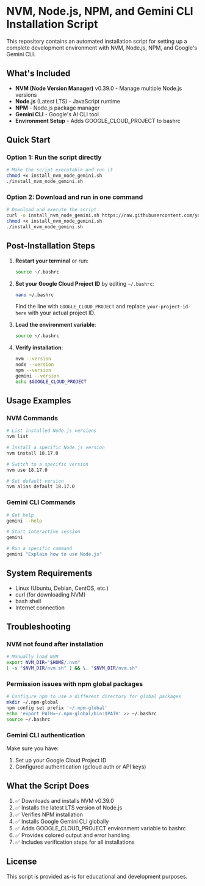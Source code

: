 # NVM, Node.js, NPM, and Gemini CLI Installation Script

This repository contains an automated installation script for setting up a complete development environment with NVM, Node.js, NPM, and Google's Gemini CLI.

## What's Included

- **NVM (Node Version Manager)** v0.39.0 - Manage multiple Node.js versions
- **Node.js** (Latest LTS) - JavaScript runtime
- **NPM** - Node.js package manager
- **Gemini CLI** - Google's AI CLI tool
- **Environment Setup** - Adds GOOGLE_CLOUD_PROJECT to bashrc

## Quick Start

### Option 1: Run the script directly
```bash
# Make the script executable and run it
chmod +x install_nvm_node_gemini.sh
./install_nvm_node_gemini.sh
```

### Option 2: Download and run in one command
```bash
# Download and execute the script
curl -o install_nvm_node_gemini.sh https://raw.githubusercontent.com/your-repo/install_nvm_node_gemini.sh
chmod +x install_nvm_node_gemini.sh
./install_nvm_node_gemini.sh
```

## Post-Installation Steps

1. **Restart your terminal** or run:
   ```bash
   source ~/.bashrc
   ```

2. **Set your Google Cloud Project ID** by editing `~/.bashrc`:
   ```bash
   nano ~/.bashrc
   ```
   Find the line with `GOOGLE_CLOUD_PROJECT` and replace `your-project-id-here` with your actual project ID.

3. **Load the environment variable**:
   ```bash
   source ~/.bashrc
   ```

4. **Verify installation**:
   ```bash
   nvm --version
   node --version
   npm --version
   gemini --version
   echo $GOOGLE_CLOUD_PROJECT
   ```

## Usage Examples

### NVM Commands
```bash
# List installed Node.js versions
nvm list

# Install a specific Node.js version
nvm install 18.17.0

# Switch to a specific version
nvm use 18.17.0

# Set default version
nvm alias default 18.17.0
```

### Gemini CLI Commands
```bash
# Get help
gemini --help

# Start interactive session
gemini

# Run a specific command
gemini "Explain how to use Node.js"
```

## System Requirements

- Linux (Ubuntu, Debian, CentOS, etc.)
- curl (for downloading NVM)
- bash shell
- Internet connection

## Troubleshooting

### NVM not found after installation
```bash
# Manually load NVM
export NVM_DIR="$HOME/.nvm"
[ -s "$NVM_DIR/nvm.sh" ] && \. "$NVM_DIR/nvm.sh"
```

### Permission issues with npm global packages
```bash
# Configure npm to use a different directory for global packages
mkdir ~/.npm-global
npm config set prefix '~/.npm-global'
echo 'export PATH=~/.npm-global/bin:$PATH' >> ~/.bashrc
source ~/.bashrc
```

### Gemini CLI authentication
Make sure you have:
1. Set up your Google Cloud Project ID
2. Configured authentication (gcloud auth or API keys)

## What the Script Does

1. ✅ Downloads and installs NVM v0.39.0
2. ✅ Installs the latest LTS version of Node.js
3. ✅ Verifies NPM installation
4. ✅ Installs Google Gemini CLI globally
5. ✅ Adds GOOGLE_CLOUD_PROJECT environment variable to bashrc
6. ✅ Provides colored output and error handling
7. ✅ Includes verification steps for all installations

## License

This script is provided as-is for educational and development purposes.
